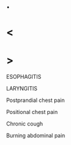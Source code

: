 # .

# <

# >

ESOPHAGITIS

LARYNGITIS

Postprandial chest pain

Positional chest pain

Chronic cough

Burning abdominal pain

